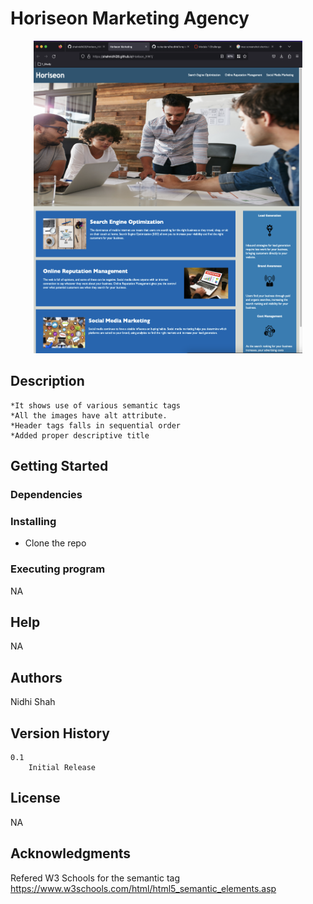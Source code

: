 # Horiseon Marketing Agency

   <p align="center">
     <a href="https://github.com/shahnidhi20/Horison_HW1/">
       <img src="./Horiseon_Front.png" alt="Logo" width="430" height="500">
     </a>
   </p>

## Description

    *It shows use of various semantic tags
    *All the images have alt attribute. 
    *Header tags falls in sequential order
    *Added proper descriptive title

## Getting Started
### Dependencies

### Installing
   * Clone the repo
 
    

### Executing program
NA
 

## Help
NA

## Authors

Nidhi Shah

## Version History
    0.1
        Initial Release

## License
NA

## Acknowledgments

Refered W3 Schools for the semantic tag 
https://www.w3schools.com/html/html5_semantic_elements.asp

